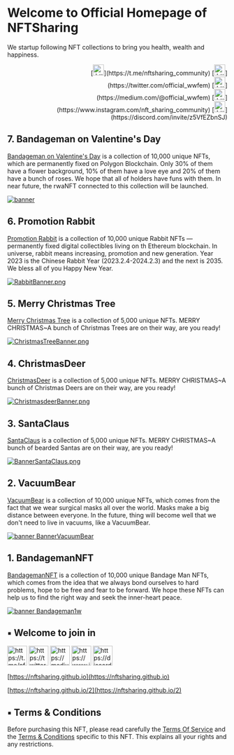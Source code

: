 # Welcome to Official Homepage of NFTSharing
We startup following NFT collections to bring you health, wealth and happiness.  

<p align="right">
[<img title="https://t.me/nftsharing_community" src="https://nftsharing.github.io/icon/TG.png" width="25px">](https://t.me/nftsharing_community)
[<img title="https://twitter.com/official_wwfem" src="https://nftsharing.github.io/icon/TW.png" width="25px">](https://twitter.com/official_wwfem)
[<img title="https://medium.com/@official_wwfem" src="https://nftsharing.github.io/icon/M.png" width="25px">](https://medium.com/@official_wwfem)
[<img title="https://www.instagram.com/nft_sharing_community" src="https://nftsharing.github.io/icon/IG.png" width="25px">](https://www.instagram.com/nft_sharing_community)
[<img title="https://discord.com/invite/z5VfEZbnSJ" src="https://nftsharing.github.io/icon/Discord.png" width="25px">](https://discord.com/invite/z5VfEZbnSJ)
</p>


## 7. Bandageman on Valentine's Day
[Bandageman on Valentine's Day](https://opensea.io/collection/bandageman-valentine-day) is a collection of 10,000 unique NFTs, which are permanently fixed on Polygon Blockchain. Only 30% of them have a flower background, 10% of them have a love eye and 20% of them have a bunch of roses. We hope that all of holders have funs with them. In near future, the rwaNFT connected to this collection will be launched.

[![banner](https://i.seadn.io/gcs/files/5fb9bab9536ad48d8192ab9b5793c7e4.png?auto=format&w=2048)](https://opensea.io/collection/bandageman-valentine-day)


## 6. Promotion Rabbit
[Promotion Rabbit](https://opensea.io/collection/promotionrabbit) is a collection of 10,000 unique Rabbit NFTs — permanently fixed digital collectibles living on th Ethereum blockchain. In universe, rabbit means increasing, promotion and new generation. Year 2023 is the Chinese Rabbit Year (2023.2.4-2024.2.3) and the next is 2035. We bless all of you Happy New Year.

[![RabbitBanner.png](https://i.seadn.io/gcs/files/4859431bf9ff714e576d3b52b8794333.png?auto=format&w=2048)](https://opensea.io/collection/promotionrabbit)


## 5. Merry Christmas Tree
[Merry Christmas Tree](https://opensea.io/collection/merry-christmas-tree) is a collection of 5,000 unique NFTs. MERRY CHRISTMAS~A bunch of Christmas Trees are on their way, are you ready!

[![ChristmasTreeBanner.png](https://i.seadn.io/gcs/files/9ad5eeec6f12703c5595a827a411b89f.png?auto=format&w=2048)](https://opensea.io/collection/merry-christmas-tree)

## 4. ChristmasDeer
[ChristmasDeer](https://opensea.io/collection/christmasdeer) is a collection of 5,000 unique NFTs. MERRY CHRISTMAS~A bunch of Christmas Deers are on their way, are you ready!

[![ChristmasdeerBanner.png](https://i.seadn.io/gcs/files/82c186c35310b6e4266b197a12765ba8.png?auto=format&w=2048)](https://opensea.io/collection/christmasdeer)

## 3. SantaClaus
[SantaClaus](https://opensea.io/collection/santa-claus-on-the-way) is a collection of 5,000 unique NFTs. MERRY CHRISTMAS~A bunch of bearded Santas are on their way, are you ready!

[![BannerSantaClaus.png](https://i.seadn.io/gcs/files/18fe1415fc76766640e8ce80112e0a83.png?auto=format&w=2048)](https://opensea.io/collection/santa-claus-on-the-way) 

## 2. VacuumBear
[VacuumBear](https://opensea.io/collection/vacuumbear) is a collection of 10,000 unique NFTs, which comes from the fact that we wear surgical masks all over the world. Masks make a big distance between everyone. In the future, thing will become well that we don't need to live in vacuums, like a VacuumBear. 

[![banner BannerVacuumBear](https://i.seadn.io/gcs/files/655afdaac4e43fd657ade13dc226d183.png?auto=format&w=2048)](https://opensea.io/collection/vacuumbear)
 
## 1. BandagemanNFT
[BandagemanNFT](https://opensea.io/collection/bandagemannft) is a collection of 10,000 unique Bandage Man NFTs, which comes from the idea that we always bond ourselves to hard problems, hope to be free and fear to be forward. We hope these NFTs can help us to find the right way and seek the inner-heart peace.

[![banner Bandageman1w](https://i.seadn.io/gcs/files/e63d8ecd668032444de0c548257d1faa.png?auto=format&w=2048)](https://opensea.io/collection/bandagemannft)


## ▪ Welcome to join in

[<img title="https://t.me/nftsharing_community" src="https://nftsharing.github.io/icon/TG.png" width="45px">](https://t.me/nftsharing_community)
[<img title="https://twitter.com/official_wwfem" src="https://nftsharing.github.io/icon/TW.png" width="45px">](https://twitter.com/official_wwfem)
[<img title="https://medium.com/@official_wwfem" src="https://nftsharing.github.io/icon/M.png" width="45px">](https://medium.com/@official_wwfem)
[<img title="https://www.instagram.com/nft_sharing_community" src="https://nftsharing.github.io/icon/IG.png" width="45px">](https://www.instagram.com/nft_sharing_community)
[<img title="https://discord.com/invite/z5VfEZbnSJ" src="https://nftsharing.github.io/icon/Discord.png" width="45px">](https://discord.com/invite/z5VfEZbnSJ)

[https://nftsharing.github.io](https://nftsharing.github.io)

[https://nftsharing.github.io/2](https://nftsharing.github.io/2)

## ▪ Terms & Conditions
Before purchasing this NFT, please read carefully the [Terms Of Service](https://nftsharing.github.io/terms/) and the [Terms & Conditions](https://nftsharing.github.io/nft-owner-agreement/) specific to this NFT. This explains all your rights and any restrictions.
